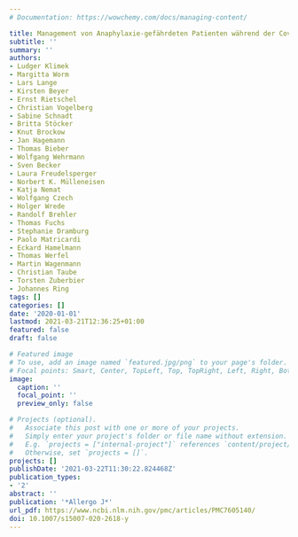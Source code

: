 ```yaml
---
# Documentation: https://wowchemy.com/docs/managing-content/

title: Management von Anaphylaxie-gefährdeten Patienten während der Covid-19-Pandemie
subtitle: ''
summary: ''
authors:
- Ludger Klimek
- Margitta Worm
- Lars Lange
- Kirsten Beyer
- Ernst Rietschel
- Christian Vogelberg
- Sabine Schnadt
- Britta Stöcker
- Knut Brockow
- Jan Hagemann
- Thomas Bieber
- Wolfgang Wehrmann
- Sven Becker
- Laura Freudelsperger
- Norbert K. Mülleneisen
- Katja Nemat
- Wolfgang Czech
- Holger Wrede
- Randolf Brehler
- Thomas Fuchs
- Stephanie Dramburg
- Paolo Matricardi
- Eckard Hamelmann
- Thomas Werfel
- Martin Wagenmann
- Christian Taube
- Torsten Zuberbier
- Johannes Ring
tags: []
categories: []
date: '2020-01-01'
lastmod: 2021-03-21T12:36:25+01:00
featured: false
draft: false

# Featured image
# To use, add an image named `featured.jpg/png` to your page's folder.
# Focal points: Smart, Center, TopLeft, Top, TopRight, Left, Right, BottomLeft, Bottom, BottomRight.
image:
  caption: ''
  focal_point: ''
  preview_only: false

# Projects (optional).
#   Associate this post with one or more of your projects.
#   Simply enter your project's folder or file name without extension.
#   E.g. `projects = ["internal-project"]` references `content/project/deep-learning/index.md`.
#   Otherwise, set `projects = []`.
projects: []
publishDate: '2021-03-22T11:30:22.824468Z'
publication_types:
- '2'
abstract: ''
publication: '*Allergo J*'
url_pdf: https://www.ncbi.nlm.nih.gov/pmc/articles/PMC7605140/
doi: 10.1007/s15007-020-2618-y
---
```

